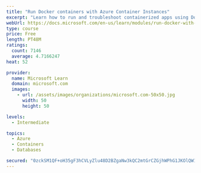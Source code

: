 ```yaml
---
title: "Run Docker containers with Azure Container Instances"
excerpt: "Learn how to run and troubleshoot containerized apps using Docker containers with Azure Container Instances."
webUrl: https://docs.microsoft.com/en-us/learn/modules/run-docker-with-azure-container-instances/
type: course
price: Free
length: PT48M
ratings:
  count: 7146
  average: 4.7166247
heat: 52

provider:
  name: Microsoft Learn
  domain: microsoft.com
  images:
    - url: /assets/images/organizations/microsoft.com-50x50.jpg
      width: 50
      height: 50

levels:
  - Intermediate

topics:
  - Azure
  - Containers
  - Databases

secured: "0zckSM1QF+oH35gF3hCVLyZlu48D2BZgaNw3kQC2mtGrCZGjhWPhG1JKOlQW1VcGnkpTtdnWXK48LFbGqnPDOWa5N5q/RmBT9no4LSDQqala6xIHJcrFoQQs09WL7U+S8aHC+rcMEa9p+lLzArKWabevUSFr4G/D72FNmX2mfpSguo2iDEn3CS6YkvnIWiVaePriVtaZEw3N2tiTsPK9QXNI6gDv/6uefl3qRpqUw6pvdY2lkmDPUZ0TrXBM1M2PIrs1PiBG4sDeVlqO5GfxXRoTdSzEk2t/RfrWri12MddTISZbWy64U/IkPKg1RqdPiuXsZwaiavoEBeG/o9KyxAccDyuHbwQ2gIttrdM7AzqVB/hLaJiRaYGAUulzCK8G60JBcyhcMVSZyUtTd9+neIHtn/jkWGqbpFrKA5r3MW8=;Y2gRwFwvFAESEALDwKwPSg=="
---
```


